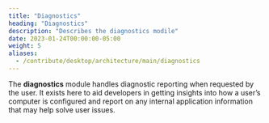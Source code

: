 ```yaml
---
title: "Diagnostics"
heading: "Diagnostics"
description: "Describes the diagnostics modile"
date: 2023-01-24T00:00:00-05:00
weight: 5
aliases:
  - /contribute/desktop/architecture/main/diagnostics
---
```


The **diagnostics** module handles diagnostic reporting when requested by the user. It exists here to aid developers in getting insights into how a user’s computer is configured and report on any internal application information that may help solve user issues.